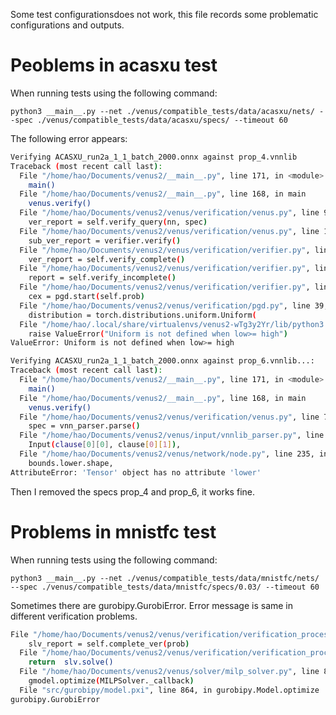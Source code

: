 Some test configurationsdoes not work, this file records some problematic configurations and outputs.

# Peoblems in acasxu test

When running tests using the following command: 

```
python3 __main__.py --net ./venus/compatible_tests/data/acasxu/nets/ --spec ./venus/compatible_tests/data/acasxu/specs/ --timeout 60
```

The following error appears: 

```sh
Verifying ACASXU_run2a_1_1_batch_2000.onnx against prop_4.vnnlib
Traceback (most recent call last):
  File "/home/hao/Documents/venus2/__main__.py", line 171, in <module>
    main()
  File "/home/hao/Documents/venus2/__main__.py", line 168, in main
    venus.verify()
  File "/home/hao/Documents/venus2/venus/verification/venus.py", line 91, in verify
    ver_report = self.verify_query(nn, spec)
  File "/home/hao/Documents/venus2/venus/verification/venus.py", line 161, in verify_query
    sub_ver_report = verifier.verify()
  File "/home/hao/Documents/venus2/venus/verification/verifier.py", line 64, in verify
    ver_report = self.verify_complete()
  File "/home/hao/Documents/venus2/venus/verification/verifier.py", line 127, in verify_complete
    report = self.verify_incomplete()
  File "/home/hao/Documents/venus2/venus/verification/verifier.py", line 87, in verify_incomplete
    cex = pgd.start(self.prob)
  File "/home/hao/Documents/venus2/venus/verification/pgd.py", line 39, in start
    distribution = torch.distributions.uniform.Uniform(
  File "/home/hao/.local/share/virtualenvs/venus2-wTg3y2Yr/lib/python3.10/site-packages/torch/distributions/uniform.py", line 56, in __init__
    raise ValueError("Uniform is not defined when low>= high")
ValueError: Uniform is not defined when low>= high
```

```sh
Verifying ACASXU_run2a_1_1_batch_2000.onnx against prop_6.vnnlib...:   1%|▏                  | 4/405 [00:05<08:31,  1.27s/it]
Traceback (most recent call last):
  File "/home/hao/Documents/venus2/__main__.py", line 171, in <module>
    main()
  File "/home/hao/Documents/venus2/__main__.py", line 168, in main
    venus.verify()
  File "/home/hao/Documents/venus2/venus/verification/venus.py", line 79, in verify
    spec = vnn_parser.parse()
  File "/home/hao/Documents/venus2/venus/input/vnnlib_parser.py", line 66, in parse
    Input(clause[0][0], clause[0][1]),
  File "/home/hao/Documents/venus2/venus/network/node.py", line 235, in __init__
    bounds.lower.shape,
AttributeError: 'Tensor' object has no attribute 'lower'
```

Then I removed the specs prop_4 and prop_6, it works fine.


# Problems in mnistfc test

When running tests using the following command: 

```
python3 __main__.py --net ./venus/compatible_tests/data/mnistfc/nets/ --spec ./venus/compatible_tests/data/mnistfc/specs/0.03/ --timeout 60
```

Sometimes there are gurobipy.GurobiError. Error message is same in different verification problems. 

```sh
File "/home/hao/Documents/venus2/venus/verification/verification_process.py", line 66, in run
    slv_report = self.complete_ver(prob)
  File "/home/hao/Documents/venus2/venus/verification/verification_process.py", line 87, in complete_ver
    return  slv.solve()
  File "/home/hao/Documents/venus2/venus/solver/milp_solver.py", line 86, in solve
    gmodel.optimize(MILPSolver._callback)
  File "src/gurobipy/model.pxi", line 864, in gurobipy.Model.optimize
gurobipy.GurobiError
```